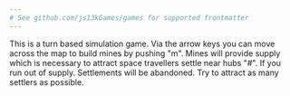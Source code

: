 ```yaml
---
# See github.com/js13kGames/games for supported frontmatter
---
```

This is a turn based simulation game. Via the arrow keys you can move across the map to build mines by pushing "m". Mines will provide supply which is necessary to attract space travellers settle near hubs "#". If you run out of supply. Settlements will be abandoned. Try to attract as many settlers as possible.